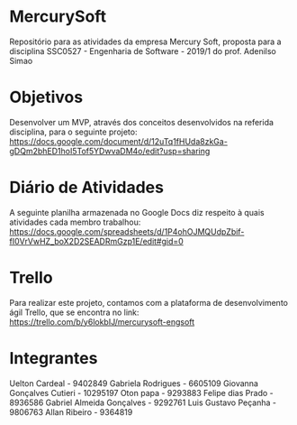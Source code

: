 # MercurySoft
Repositório para as atividades da empresa Mercury Soft, proposta para a disciplina SSC0527 - Engenharia de Software - 2019/1 do prof. Adenilso Simao

# Objetivos
Desenvolver um MVP, através dos conceitos desenvolvidos na referida disciplina, para o seguinte projeto: https://docs.google.com/document/d/12uTq1fHUda8zkGa-gDQm2bhED1hoI5Tof5YDwvaDM4o/edit?usp=sharing

# Diário de Atividades
A seguinte planilha armazenada no Google Docs diz respeito à quais atividades cada membro trabalhou:
https://docs.google.com/spreadsheets/d/1P4ohOJMQUdpZbif-fI0VrVwHZ_boX2D2SEADRmGzp1E/edit#gid=0

# Trello
Para realizar este projeto, contamos com a plataforma de desenvolvimento ágil Trello, que se encontra no link:
https://trello.com/b/y6lokbIJ/mercurysoft-engsoft

# Integrantes
Uelton Cardeal - 9402849
Gabriela Rodrigues - 6605109
Giovanna Gonçalves Cutieri - 10295197
Oton papa - 9293883
Felipe dias Prado - 8936586
Gabriel Almeida Gonçalves - 9292761
Luis Gustavo Peçanha - 9806763
Allan Ribeiro - 9364819
